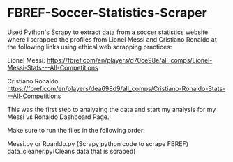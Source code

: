 # FBREF-Soccer-Statistics-Scraper

Used Python's Scrapy to extract data from a soccer statistics website where I scrapped the profiles from Lionel Messi and Cristiano Ronaldo at the following links
using ethical web scrapping practices:

Lionel Messi: https://fbref.com/en/players/d70ce98e/all_comps/Lionel-Messi-Stats---All-Competitions

Cristiano Ronaldo: https://fbref.com/en/players/dea698d9/all_comps/Cristiano-Ronaldo-Stats---All-Competitions

This was the first step to analyzing the data and start my analysis for my Messi vs Ronaldo Dashboard Page.

Make sure to run the files in the following order:

Messi.py or Roanldo.py (Scrapy python code to scrape FBREF)
data_cleaner.py(Cleans data that is scraped)
